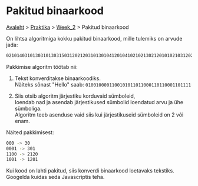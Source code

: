 # Pakitud binaarkood
[Avaleht](../../../README.md) > [Praktika](../../README.md) > [Week_2](../README.md) > Pakitud binaarkood

On lihtsa algoritmiga kokku pakitud binaarkood, mille tulemiks on arvude jada:

```bash
02101403101303101303150312021203101301041201041021021302120101021031202103120214010312013010312021201010310101201041021301203120120214010210120102103120312021201031202120310210120102120210
```

Pakkimise algoritm töötab nii:  

1. Tekst konverditakse binaarkoodiks.  
Näiteks sõnast  "Hello" saab: `0100100001100101011011000110110001101111`  

2. Siis otsib algoritm järjestiku korduvaid sümboleid,  
loendab nad ja asendab järjestikused sümbolid loendatud arvu ja ühe sümboliga.  
Algoritm teeb asenduse vaid siis kui järjestikuseid sümboleid on 2 või enam.
	  
Näited pakkimisest:

```bash
000 -> 30
0001 -> 301
1100 -> 2120
1001 -> 1201
```

Kui kood on lahti pakitud, siis konverdi binaarkood loetavaks tekstiks. 
Googelda kuidas seda Javascriptis teha.
